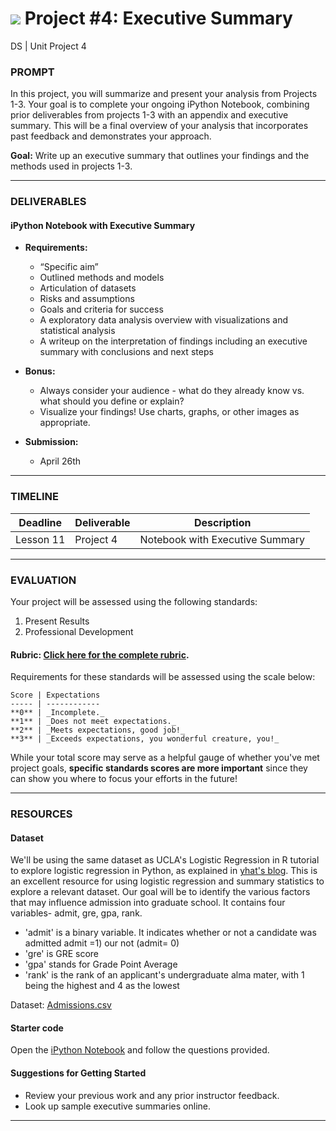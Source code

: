 # ![](https://ga-dash.s3.amazonaws.com/production/assets/logo-9f88ae6c9c3871690e33280fcf557f33.png) Project #4: Executive Summary
DS | Unit Project 4

### PROMPT

In this project, you will summarize and present your analysis from Projects 1-3. Your goal is to complete your ongoing iPython Notebook, combining prior deliverables from projects 1-3 with an appendix and executive summary. This will be a final overview of your analysis that incorporates past feedback and demonstrates your approach.

**Goal:** Write up an executive summary that outlines your findings and the methods used in projects 1-3.

---

### DELIVERABLES

#### iPython Notebook with Executive Summary

- **Requirements:**
    -  “Specific aim”
    -  Outlined methods and models
    -  Articulation of datasets
    -  Risks and assumptions
    -  Goals and criteria for success
    -  A exploratory data analysis overview with visualizations and statistical analysis
    -  A writeup on the interpretation of findings including an executive summary with conclusions and next steps

- **Bonus:**
    - Always consider your audience - what do they already know vs. what should you define or explain?
    - Visualize your findings! Use charts, graphs, or other images as appropriate.

- **Submission:**
    - April 26th

---

### TIMELINE

| Deadline | Deliverable| Description |
|:-:|---|---|
| Lesson 11 | Project 4  | Notebook with Executive Summary   |

---

### EVALUATION

Your project will be assessed using the following standards:

1. Present Results
2. Professional Development

#### Rubric: [Click here for the complete rubric](./project-04-rubric.md).

Requirements for these standards will be assessed using the scale below:

    Score | Expectations
    ----- | ------------
    **0** | _Incomplete._
    **1** | _Does not meet expectations._
    **2** | _Meets expectations, good job!_
    **3** | _Exceeds expectations, you wonderful creature, you!_

While your total score may serve as a helpful gauge of whether you've met project goals, __specific standards scores are more important__ since they can show you where to focus your efforts in the future!

---

### RESOURCES

#### Dataset  
We'll be using the same dataset as UCLA's Logistic Regression in R tutorial to explore logistic regression in Python, as explained in [yhat's blog](http://blog.yhat.com/posts/logistic-regression-and-python.html). This is an excellent resource for using logistic regression and summary statistics to explore a relevant dataset. Our goal will be to identify the various factors that may influence admission into graduate school. It contains four variables- admit, gre, gpa, rank.

- 'admit' is a binary variable. It indicates whether or not a candidate was admitted admit =1) our not (admit= 0)
- 'gre' is GRE score
- 'gpa' stands for Grade Point Average
- 'rank' is the rank of an applicant's undergraduate alma mater, with 1 being the highest and 4 as the lowest

Dataset: [Admissions.csv](./datasets/admissions.csv)

#### Starter code
Open the [iPython Notebook](./project-04-starter.ipynb) and follow the questions provided.

#### Suggestions for Getting Started

- Review your previous work and any prior instructor feedback.
- Look up sample executive summaries online.

---
